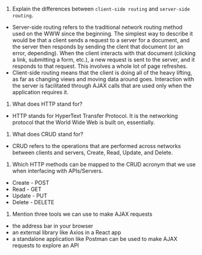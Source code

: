 1.  Explain the differences between `client-side routing` and `server-side routing`.

- Server-side routing refers to the traditional network routing method used on
  the WWW since the beginning. The simplest way to describe it would be that a
  client sends a request to a server for a document, and the server then responds
  by sending the clent that document (or an error, depending). When the client
  interacts with that document (clicking a link, submitting a form, etc.), a new
  request is sent to the server, and it responds to that request. This involves a
  whole lot of page refreshes.
- Client-side routing means that the client is doing all of the heavy lifting,
  as far as changing views and moving data around goes. Interaction with the
  server is facilitated through AJAX calls that are used only when the application
  requires it.

1.  What does HTTP stand for?

- HTTP stands for HyperText Transfer Protocol. It is the networking protocol
  that the World Wide Web is built on, essentially.

1.  What does CRUD stand for?

- CRUD refers to the operations that are performed across networks between clients
  and servers, Create, Read, Update, and Delete.

1.  Which HTTP methods can be mapped to the CRUD acronym that we use when interfacing with APIs/Servers.

- Create - POST
- Read - GET
- Update - PUT
- Delete - DELETE

1.  Mention three tools we can use to make AJAX requests

- the address bar in your browser
- an external library like Axios in a React app
- a standalone application like Postman can be used to make AJAX requests to
  explore an API

